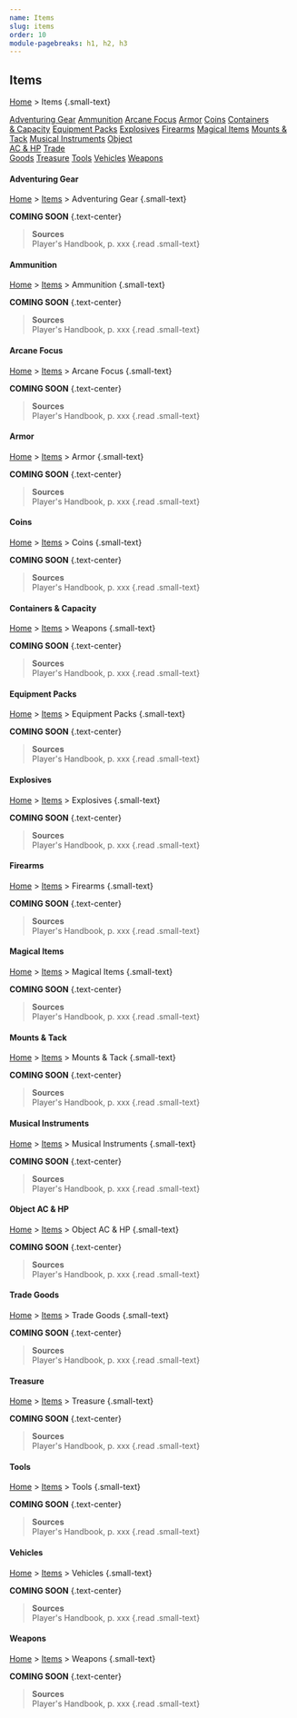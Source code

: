 ```yaml
---
name: Items
slug: items
order: 10
module-pagebreaks: h1, h2, h3
---
```

## Items
[Home](home) > Items {.small-text}

<div id="menu-container">
    <a href="adventuring-gear">Adventuring Gear</a>
    <a href="ammunition">Ammunition</a>
    <a href="arcane-focus">Arcane Focus</a>
    <a href="armor">Armor</a>
    <a href="coins">Coins</a>
    <a href="containers-capacity">Containers<br/> & Capacity</a>
    <a href="equipment-packs">Equipment Packs</a>
    <a href="explosives">Explosives</a>
    <a href="firearms">Firearms</a>
    <a href="magical-items">Magical Items</a>
    <a href="mounts-tack">Mounts & Tack</a>
    <a href="musical-intruments">Musical Instruments</a>
    <a href="object-ac-hp">Object<br/> AC & HP</a>
    <a href="trade-goods">Trade<br/> Goods</a>
    <a href="treasure">Treasure</a>
    <a href="tools">Tools</a>
    <a href="vehicles">Vehicles</a>
    <a href="weapons">Weapons</a>
</div>



#### Adventuring Gear
[Home](home) > [Items](items) > Adventuring Gear {.small-text}

**COMING SOON** {.text-center}

> **Sources** <br/>
> Player's Handbook, p. xxx
{.read .small-text}



#### Ammunition
[Home](home) > [Items](items) > Ammunition {.small-text}

**COMING SOON** {.text-center}

> **Sources** <br/>
> Player's Handbook, p. xxx
{.read .small-text}



#### Arcane Focus
[Home](home) > [Items](items) > Arcane Focus {.small-text}

**COMING SOON** {.text-center}

> **Sources** <br/>
> Player's Handbook, p. xxx
{.read .small-text}



#### Armor
[Home](home) > [Items](items) > Armor {.small-text}

**COMING SOON** {.text-center}

> **Sources** <br/>
> Player's Handbook, p. xxx
{.read .small-text}



#### Coins
[Home](home) > [Items](items) > Coins {.small-text}

**COMING SOON** {.text-center}

> **Sources** <br/>
> Player's Handbook, p. xxx
{.read .small-text}



#### Containers & Capacity
[Home](home) > [Items](items) > Weapons {.small-text}

**COMING SOON** {.text-center}

> **Sources** <br/>
> Player's Handbook, p. xxx
{.read .small-text}



#### Equipment Packs
[Home](home) > [Items](items) > Equipment Packs {.small-text}

**COMING SOON** {.text-center}

> **Sources** <br/>
> Player's Handbook, p. xxx
{.read .small-text}



#### Explosives
[Home](home) > [Items](items) > Explosives {.small-text}

**COMING SOON** {.text-center}

> **Sources** <br/>
> Player's Handbook, p. xxx
{.read .small-text}



#### Firearms
[Home](home) > [Items](items) > Firearms {.small-text}

**COMING SOON** {.text-center}

> **Sources** <br/>
> Player's Handbook, p. xxx
{.read .small-text}



#### Magical Items
[Home](home) > [Items](items) > Magical Items {.small-text}

**COMING SOON** {.text-center}

> **Sources** <br/>
> Player's Handbook, p. xxx
{.read .small-text}



#### Mounts & Tack
[Home](home) > [Items](items) > Mounts & Tack {.small-text}

**COMING SOON** {.text-center}

> **Sources** <br/>
> Player's Handbook, p. xxx
{.read .small-text}



#### Musical Instruments
[Home](home) > [Items](items) > Musical Instruments {.small-text}

**COMING SOON** {.text-center}

> **Sources** <br/>
> Player's Handbook, p. xxx
{.read .small-text}



#### Object AC & HP
[Home](home) > [Items](items) > Object AC & HP {.small-text}

**COMING SOON** {.text-center}

> **Sources** <br/>
> Player's Handbook, p. xxx
{.read .small-text}



#### Trade Goods
[Home](home) > [Items](items) > Trade Goods {.small-text}

**COMING SOON** {.text-center}

> **Sources** <br/>
> Player's Handbook, p. xxx
{.read .small-text}



#### Treasure
[Home](home) > [Items](items) > Treasure {.small-text}

**COMING SOON** {.text-center}

> **Sources** <br/>
> Player's Handbook, p. xxx
{.read .small-text}



#### Tools
[Home](home) > [Items](items) > Tools {.small-text}

**COMING SOON** {.text-center}

> **Sources** <br/>
> Player's Handbook, p. xxx
{.read .small-text}



#### Vehicles
[Home](home) > [Items](items) > Vehicles {.small-text}

**COMING SOON** {.text-center}

> **Sources** <br/>
> Player's Handbook, p. xxx
{.read .small-text}



#### Weapons
[Home](home) > [Items](items) > Weapons {.small-text}

**COMING SOON** {.text-center}

> **Sources** <br/>
> Player's Handbook, p. xxx
{.read .small-text}